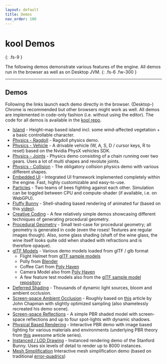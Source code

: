 ```yaml
---
layout: default
title: Demos
nav_order: 100
---
```


# kool Demos
{: .fs-9 }

The following demos demonstrate various features of the engine. All demos run in the browser as well as on Desktop JVM.
{: .fs-6 .fw-300 }

---

## Demos

Following the links launch each demo directly in the browser. (Desktop-) Chrome is recommended but other browsers might work as well.
All demos are implemented in code-only fashion (i.e. without using the editor). The code for all demos is available in
the [kool repo].

- [Island] - Height-map based island incl. some wind-affected vegetation + a basic controllable character.
- [Physics - Ragdoll] - Ragdoll physics demo.
- [Physics - Vehicle] - A drivable vehicle (W, A, S, D / cursor keys, R to reset) based on the Nvidia PhysX vehicles SDK.
- [Physics - Joints] - Physics demo consisting of a chain running over two gears. Uses a lot of multi shapes and revolute joints.
- [Physics - Collision] - The obligatory collision physics demo with various different shapes.
- [Embedded UI] - Integrated UI framework implemented completely within the engine. Fast, highly customizable and easy-to-use.
- [Particles] - Two teams of bees fighting against each other. Simulation can be toggled between CPU and compute-shader
  (if available, i.e. on WebGPU).
- [Fluffy Bunny] - Shell-shading based rendering of animated fur (based on this [video](https://www.youtube.com/watch?v=9dr-tRQzij4)).
- [Creative Coding] - A few relatively simple demos showcasing different techniques of generating procedural geometry.
- [Procedural Geometry] - Small test-case for
  procedural geometry; all geometry is generated in code (even the roses! Textures are regular images though). Also,
  some glass shading (shaft of the wine glass, the wine itself looks quite odd when shaded with refractions and is
  therefore opaque).
- [glTF Models] - Various demo models loaded from glTF / glb format
  - Flight Helmet from [glTF sample models](https://github.com/KhronosGroup/glTF-Sample-Models/tree/master/2.0/FlightHelmet)
  - Polly from [Blender](https://github.com/KhronosGroup/glTF-Blender-Exporter/tree/master/polly)
  - Coffee Cart from [Poly Haven](https://polyhaven.com/a/CoffeeCart_01)
  - Camera Model also from [Poly Haven](https://polyhaven.com/a/CoffeeCart_01)
  - A few feature test models also from the [glTF sample model repository](https://github.com/KhronosGroup/glTF-Sample-Models/tree/master/2.0)
- [Deferred Shading] - Thousands of dynamic light sources, bloom and ambient occlusion.
- [Screen-space Ambient Occlusion] - Roughly based on [this](http://john-chapman-graphics.blogspot.com/2013/01/ssao-tutorial.html) article by
  John Chapman with slightly optimized sampling (also shamelessly recreated his demo scene).
- [Screen-space Reflections] - A simple PBR shaded model with screen-space reflections and up to four spot-lights with dynamic shadows.
- [Physical Based Rendering] - Interactive PBR demo with image based lighting for various materials and environments (underlying PBR theory
  from [this](https://learnopengl.com/PBR/Theory) awesome article series).
- [Instanced / LOD Drawing] - Instanced rendering demo of the Stanford Bunny. Uses six levels of detail to render up to 8000 instances.
- [Mesh Simplification]  Interactive mesh simplification demo (based on traditional [error-quadrics](https://www.cs.cmu.edu/~./garland/Papers/quadrics.pdf))

[kool repo]: https://github.com/kool-engine/kool
[Island]: https://kool-engine.github.io/kool/demos/?demo=phys-terrain
[Physics - Ragdoll]: https://kool-engine.github.io/kool/demos/?demo=phys-ragdoll
[Physics - Vehicle]: https://kool-engine.github.io/kool/demos/?demo=phys-vehicle
[Physics - Joints]: https://kool-engine.github.io/kool/demos/?demo=phys-joints
[Physics - Collision]: https://kool-engine.github.io/kool/demos/?demo=physics
[Embedded UI]: https://kool-engine.github.io/kool/demos/?demo=ui
[Particles]: https://kool-engine.github.io/kool/demos/?demo=bees
[Fluffy Bunny]: https://kool-engine.github.io/kool/demos/?demo=shell
[Creative Coding]: https://kool-engine.github.io/kool/demos/?demo=creative-coding
[Procedural Geometry]: https://kool-engine.github.io/kool/demos/?demo=procedural
[glTF Models]: https://kool-engine.github.io/kool/demos/?demo=gltf
[Deferred Shading]: https://kool-engine.github.io/kool/demos/?demo=deferred
[Screen-space Ambient Occlusion]: https://kool-engine.github.io/kool/demos/?demo=ao
[Screen-space Reflections]: https://kool-engine.github.io/kool/demos/?demo=ssr
[Physical Based Rendering]: https://kool-engine.github.io/kool/demos/?demo=pbr
[Instanced / LOD Drawing]: https://kool-engine.github.io/kool/demos/?demo=instance
[Mesh Simplification]: https://kool-engine.github.io/kool/demos/?demo=simplification
